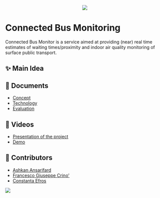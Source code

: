 <p align="center">
  <img src="https://github.com/ashkanans-lab/IOTGroupProject/blob/main/img/splash.png">
</p>

# Connected Bus Monitoring
Connected Bus Monitor is a service aimed at providing (near) real time estimates of waiting times/proximity and indoor air quality monitoring of surface public transport. 

## ✨ Main Idea


## 📄 Documents
- [Concept](https://github.com/ashkanans-lab/IOTGroupProject/blob/main/Concept.md)
- [Technology]()
- [Evaluation]()

## 🎥 Videos

- [Presentation of the project]()
- [Demo]()

## 🤝 Contributors

- [Ashkan Ansarifard](https://www.linkedin.com/in/ashkan-ansarifard-6a6326144)
- [Francesco Giuseppe Crino']()
- [Constanta Efros]()

<a href="https://github.com/ashkanans-lab/IOTGroupProject/graphs/contributors">
  <img src="https://contrib.rocks/image?repo=ashkanans-lab/IOTGroupProject" />
</a>
